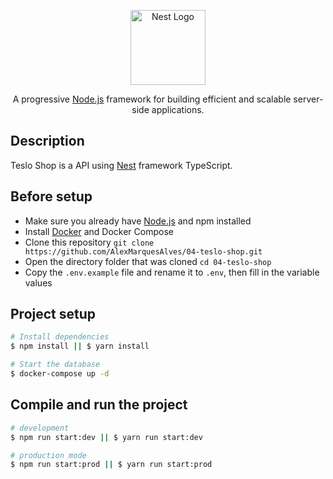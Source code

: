 <p align="center">
  <a href="http://nestjs.com/" target="blank"><img src="https://nestjs.com/img/logo-small.svg" width="120" alt="Nest Logo" /></a>
</p>

[circleci-image]: https://img.shields.io/circleci/build/github/nestjs/nest/master?token=abc123def456
[circleci-url]: https://circleci.com/gh/nestjs/nest

  <p align="center">A progressive <a href="http://nodejs.org" target="_blank">Node.js</a> framework for building efficient and scalable server-side applications.</p>
    <p align="center">


## Description

Teslo Shop is a API using [Nest](https://github.com/nestjs/nest) framework TypeScript.

## Before setup
- Make sure you already have [Node.js](https://nodejs.org/)  and npm installed
- Install [Docker](https://www.docker.com/) and Docker Compose
- Clone this repository ```git clone https://github.com/AlexMarquesAlves/04-teslo-shop.git```
- Open the directory folder that was cloned ```cd 04-teslo-shop```
- Copy the `.env.example` file and rename it to `.env`, then fill in the variable values

## Project setup

```bash
# Install dependencies
$ npm install || $ yarn install

# Start the database
$ docker-compose up -d
```

## Compile and run the project

```bash
# development
$ npm run start:dev || $ yarn run start:dev

# production mode
$ npm run start:prod || $ yarn run start:prod
```

